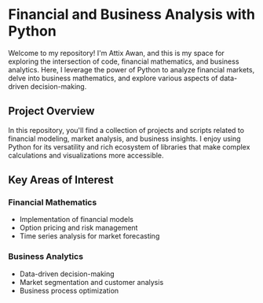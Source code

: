 # Financial and Business Analysis with Python

Welcome to my repository! I'm Attix Awan, and this is my space for exploring the intersection of code, financial mathematics, and business analytics. Here, I leverage the power of Python to analyze financial markets, delve into business mathematics, and explore various aspects of data-driven decision-making.

## Project Overview

In this repository, you'll find a collection of projects and scripts related to financial modeling, market analysis, and business insights. I enjoy using Python for its versatility and rich ecosystem of libraries that make complex calculations and visualizations more accessible.

## Key Areas of Interest

### Financial Mathematics
- Implementation of financial models
- Option pricing and risk management
- Time series analysis for market forecasting

### Business Analytics
- Data-driven decision-making
- Market segmentation and customer analysis
- Business process optimization
